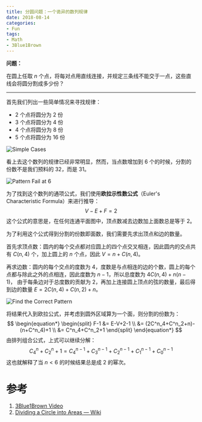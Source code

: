 ```yaml
---
title: 分圆问题：一个诡异的数列规律
date: 2018-08-14
categories:
- Fun
tags:
- Math
- 3Blue1Brown
---
```


**问题：**

在圆上任取 $n$ 个点，将每对点用直线连接，并规定三条线不能交于一点，这些直线会将圆分割成多少份？

<!-- more -->

---

首先我们列出一些简单情况来寻找规律：

- $2$ 个点将圆分为 $2$ 份
- $3$ 个点将圆分为 $4$ 份
- $4$ 个点将圆分为 $8$ 份
- $5$ 个点将圆分为 $16$ 份

![Simple Cases](https://i.imgur.com/QvMBlyA.png)

看上去这个数列的规律已经非常明显，然而，当点数增加到 $6$ 个的时候，分割的份数不是我们预料的 $32$，而是 $31$。

![Pattern Fail at 6](https://i.imgur.com/TqeOUAo.png)

为了找到这个数列的通项公式，我们使用**欧拉示性数公式**（Euler's Characteristic Formula）来进行推导：
$$
V-E+F=2
$$
这个公式的意思是，在任何连通平面图中，顶点数减去边数加上面数总是等于 $2$。

为了利用这个公式得到分割的份数即面数，我们需要先求出顶点和边的数量。

首先求顶点数：圆内的每个交点都对应圆上的四个点交叉相连，因此圆内的交点共有 $C(n, 4)$ 个，加上圆上的 $n$ 个点，因此 $V=n+C(n, 4)$。

再求边数：圆内的每个交点的度数为 $4$，度数是与点相连的边的个数，圆上的每个点都与除此之外的点相连，因此度数为 $n-1$，所以总度数为 $4C(n, 4)+n(n-1)$， 由于每条边对于总度数的贡献为 $2$，再加上连接圆上顶点的弦的数量，最后得到边的数量 $E=2C(n, 4)+C(n, 2)+n$。

![Find the Correct Pattern](https://i.imgur.com/F7Tp3gW.png)

将结果代入到欧拉公式，并考虑到圆外区域算为一个面，则分割的份数为：
$$
\begin{equation*}
\begin{split}
F-1 &= E-V+2-1 \\
&= (2C^n_4+C^n_2+n)-(n+C^n_4)+1 \\
&= C^n_4+C^n_2+1
\end{split}
\end{equation*}
$$
由排列组合公式，上式可以继续分解：
$$
C^n_4+C^n_2+1 = C^{n-1}_4+C^{n-1}_3+C^{n-1}_2+C^{n-1}_1+C^{n-1}_0
$$
这也就解释了当 $n<6$ 的时候结果总是成 $2$ 的幂次。

# 参考

1. [3Blue1Brown Video](https://youtu.be/YtkIWDE36qU)
2. [Dividing a Circle into Areas — Wiki](https://en.wikipedia.org/wiki/Dividing_a_circle_into_areas)
